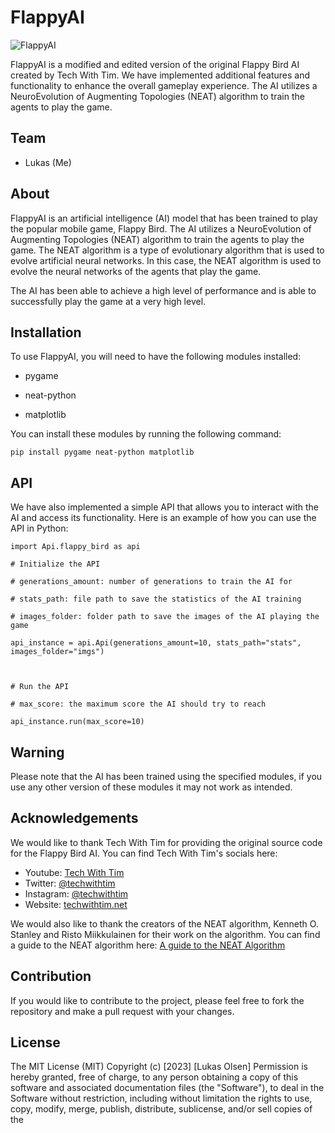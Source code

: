 
#  FlappyAI

  

![FlappyAI](https://imageio.forbes.com/specials-images/imageserve/621edb0064db88ccfcec6462/0x0.jpg?format=jpg&crop=4823,3238,x735,y238,safe&width=800)

  

FlappyAI is a modified and edited version of the original Flappy Bird AI created by Tech With Tim. We have implemented additional features and functionality to enhance the overall gameplay experience. The AI utilizes a NeuroEvolution of Augmenting Topologies (NEAT) algorithm to train the agents to play the game.

  

##  Team

- Lukas (Me)

  

##  About

FlappyAI is an artificial intelligence (AI) model that has been trained to play the popular mobile game, Flappy Bird. The AI utilizes a NeuroEvolution of Augmenting Topologies (NEAT) algorithm to train the agents to play the game. The NEAT algorithm is a type of evolutionary algorithm that is used to evolve artificial neural networks. In this case, the NEAT algorithm is used to evolve the neural networks of the agents that play the game.

  

The AI has been able to achieve a high level of performance and is able to successfully play the game at a very high level.

  

##  Installation

  

To use FlappyAI, you will need to have the following modules installed:

- pygame

- neat-python

- matplotlib

  

You can install these modules by running the following command:

    pip install pygame neat-python matplotlib
   
## API 
We have also implemented a simple API that allows you to interact with the AI and access its functionality. Here is an example of how you can use the API in Python: 
```
import Api.flappy_bird as api

# Initialize the API

# generations_amount: number of generations to train the AI for

# stats_path: file path to save the statistics of the AI training

# images_folder: folder path to save the images of the AI playing the game

api_instance = api.Api(generations_amount=10, stats_path="stats", images_folder="imgs")

  

# Run the API

# max_score: the maximum score the AI should try to reach

api_instance.run(max_score=10)
```

## Warning

Please note that the AI has been trained using the specified modules, if you use any other version of these modules it may not work as intended.

## Acknowledgements

We would like to thank Tech With Tim for providing the original source code for the Flappy Bird AI. You can find Tech With Tim's socials here:

-   Youtube: [Tech With Tim](https://www.youtube.com/c/techwithtim)
-   Twitter: [@techwithtim](https://twitter.com/techwithtim)
-   Instagram: [@techwithtim](https://www.instagram.com/techwithtim/)
-   Website: [techwithtim.net](https://techwithtim.net/)

We would also like to thank the creators of the NEAT algorithm, Kenneth O. Stanley and Risto Miikkulainen for their work on the algorithm. You can find a guide to the NEAT algorithm here: [A guide to the NEAT Algorithm](https://neat-python.readthedocs.io/en/latest/)

## Contribution

If you would like to contribute to the project, please feel free to fork the repository and make a pull request with your changes.

## License
The MIT License (MIT) Copyright (c) [2023] [Lukas Olsen] Permission is hereby granted, free  of charge, to  any person obtaining a copy  of this software and associated documentation files (the "Software"), to deal in the Software without restriction, including without limitation the rights to use, copy, modify, merge, publish, distribute, sublicense, and/or sell copies of the
